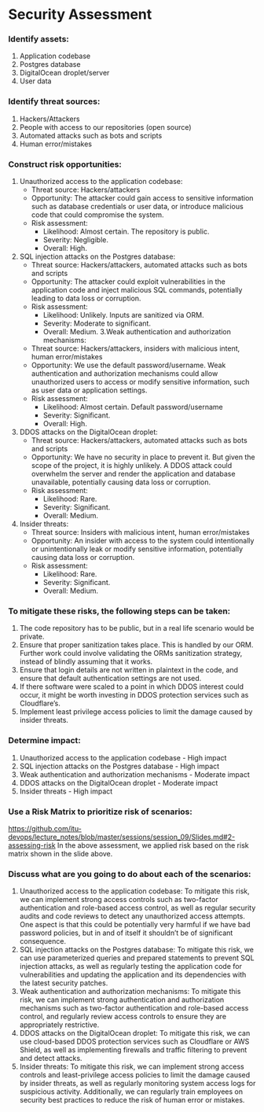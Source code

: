 # Security Assessment
### Identify assets:
1. Application codebase
2. Postgres database
3. DigitalOcean droplet/server
4. User data
### Identify threat sources:
1. Hackers/Attackers
2. People with access to our repositories (open source)
3. Automated attacks such as bots and scripts
4. Human error/mistakes
### Construct risk opportunities:
1. Unauthorized access to the application codebase:
    * Threat source: Hackers/attackers
    * Opportunity: The attacker could gain access to sensitive information such as database credentials or user data, or introduce malicious code that could compromise the system.
    * Risk assessment:
        * Likelihood:	Almost certain. The repository is public.
        * Severity:	Negligible.
        * Overall:	High.
2. SQL injection attacks on the Postgres database:
    * Threat source: Hackers/attackers, automated attacks such as bots and scripts
    * Opportunity: The attacker could exploit vulnerabilities in the application code and inject malicious SQL commands, potentially leading to data loss or corruption.
    * Risk assessment:
        * Likelihood:	Unlikely. Inputs are sanitized via ORM.
        * Severity:	Moderate to significant.
        * Overall:	Medium.
3.Weak authentication and authorization mechanisms:
    * Threat source: Hackers/attackers, insiders with malicious intent, human error/mistakes
    * Opportunity: We use the default password/username. Weak authentication and authorization mechanisms could allow unauthorized users to access or modify sensitive information, such as user data or application settings.
    * Risk assessment:
        * Likelihood:	Almost certain. Default password/username 
        * Severity:	Significant.
        * Overall:	High.
4. DDOS attacks on the DigitalOcean droplet:
    * Threat source: Hackers/attackers, automated attacks such as bots and scripts
    * Opportunity: We have no security in place to prevent it. But given the scope of the project, it is highly unlikely. A DDOS attack could overwhelm the server and render the application and database unavailable, potentially causing data loss or corruption.
    * Risk assessment:
        * Likelihood:	Rare.
        * Severity:	Significant.
        * Overall:	Medium.
5. Insider threats:
    * Threat source: Insiders with malicious intent, human error/mistakes
    * Opportunity: An insider with access to the system could intentionally or unintentionally leak or modify sensitive information, potentially causing data loss or corruption.
    * Risk assessment:
        * Likelihood:	Rare.
        * Severity:	Significant.
        * Overall:	Medium.
### To mitigate these risks, the following steps can be taken:
1. The code repository has to be public, but in a real life scenario would be private.
2. Ensure that proper sanitization takes place. This is handled by our ORM. Further work could involve validating the ORMs sanitization strategy, instead of blindly assuming that it works.
3. Ensure that login details are not written in plaintext in the code, and ensure that default authentication settings are not used.
4. If there software were scaled to a point in which DDOS interest could occur, it might be worth investing in DDOS protection services such as Cloudflare’s.
5. Implement least privilege access policies to limit the damage caused by insider threats.
### Determine impact:
1. Unauthorized access to the application codebase - High impact
2. SQL injection attacks on the Postgres database - High impact
3. Weak authentication and authorization mechanisms - Moderate impact
4. DDOS attacks on the DigitalOcean droplet - Moderate impact
5. Insider threats - High impact
### Use a Risk Matrix to prioritize risk of scenarios:
https://github.com/itu-devops/lecture_notes/blob/master/sessions/session_09/Slides.md#2-assessing-risk
In the above assessment, we applied risk based on the risk matrix shown in the slide above.
### Discuss what are you going to do about each of the scenarios:
1. Unauthorized access to the application codebase: To mitigate this risk, we can implement strong access controls such as two-factor authentication and role-based access control, as well as regular security audits and code reviews to detect any unauthorized access attempts. One aspect is that this could be potentially very harmful if we have bad password policies, but in and of itself it shouldn’t be of significant consequence.
2. SQL injection attacks on the Postgres database: To mitigate this risk, we can use parameterized queries and prepared statements to prevent SQL injection attacks, as well as regularly testing the application code for vulnerabilities and updating the application and its dependencies with the latest security patches.
3. Weak authentication and authorization mechanisms: To mitigate this risk, we can implement strong authentication and authorization mechanisms such as two-factor authentication and role-based access control, and regularly review access controls to ensure they are appropriately restrictive.
4. DDOS attacks on the DigitalOcean droplet: To mitigate this risk, we can use cloud-based DDOS protection services such as Cloudflare or AWS Shield, as well as implementing firewalls and traffic filtering to prevent and detect attacks.
5. Insider threats: To mitigate this risk, we can implement strong access controls and least-privilege access policies to limit the damage caused by insider threats, as well as regularly monitoring system access logs for suspicious activity. Additionally, we can regularly train employees on security best practices to reduce the risk of human error or mistakes.
